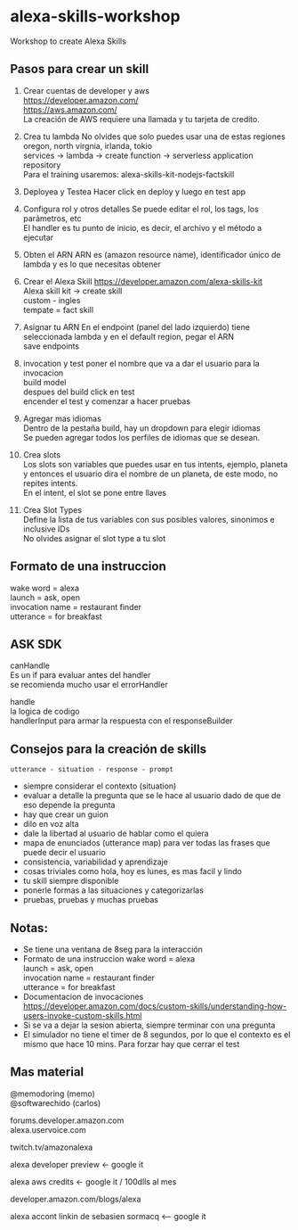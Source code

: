 # alexa-skills-workshop
Workshop to create Alexa Skills

## Pasos para crear un skill
1. Crear cuentas de developer y aws  
https://developer.amazon.com/  
https://aws.amazon.com/    
La creación de AWS requiere una llamada y tu tarjeta de credito.  

2. Crea tu lambda
No olvides que solo puedes usar una de estas regiones  
oregon, north virgnia, irlanda, tokio  
services -> lambda -> create function -> serverless application repository  
Para el training usaremos: alexa-skills-kit-nodejs-factskill  

3. Deployea y Testea
Hacer click en deploy y luego en test app  

4. Configura rol y otros detalles
Se puede editar el rol, los tags, los parámetros, etc  
El handler es tu punto de inicio, es decir, el archivo y el método a ejecutar  

5. Obten el ARN
ARN es (amazon resource name), identificador único de lambda y es lo que necesitas obtener  

6. Crear el Alexa Skill
https://developer.amazon.com/alexa-skills-kit  
Alexa skill kit -> create skill  
custom - ingles  
tempate = fact skill  

7. Asignar tu ARN
En el endpoint (panel del lado izquierdo) tiene seleccionada lambda y en el default region, pegar el ARN  
save endpoints

8. invocation y test
poner el nombre que va a dar el usuario para la invocacion  
build model  
despues del build click en test  
encender el test y comenzar a hacer pruebas

9. Agregar mas idiomas  
Dentro de la pestaña build, hay un dropdown para elegir idiomas  
Se pueden agregar todos los perfiles de idiomas que se desean.  

10. Crea slots  
Los slots son variables que puedes usar en tus intents, ejemplo, planeta y entonces el usuario dira el nombre de un planeta, de este modo, no repites intents.  
En el intent, el slot se pone entre llaves  

11. Crea Slot Types  
Define la lista de tus variables con sus posibles valores, sinonimos e inclusive IDs  
No olvides asignar el slot type a tu slot

## Formato de una instruccion
wake word = alexa  
launch = ask, open  
invocation name = restaurant finder  
utterance = for breakfast  

## ASK SDK

canHandle   
Es un if para evaluar antes del handler  
se recomienda mucho usar el errorHandler  

handle    
la logica de codigo  
handlerInput para armar la respuesta con el responseBuilder  

## Consejos para la creación de skills
`utterance - situation - response - prompt`

- siempre considerar el contexto (situation)
- evaluar a detalle la pregunta que se le hace al usuario dado de que de eso depende la pregunta
- hay que crear un guion
- dilo en voz alta
- dale la libertad al usuario de hablar como el quiera
- mapa de enunciados (utterance map) para ver todas las frases que puede decir el usuario
- consistencia, variabilidad y aprendizaje
- cosas triviales como hola, hoy es lunes, es mas facil y lindo
- tu skill siempre disponible
- ponerle formas a las situaciones y categorizarlas
- pruebas, pruebas y muchas pruebas

## Notas:  
- Se tiene una ventana de 8seg para la interacción  
- Formato de una instruccion
wake word = alexa  
launch = ask, open  
invocation name = restaurant finder  
utterance = for breakfast  
- Documentacion de invocaciones https://developer.amazon.com/docs/custom-skills/understanding-how-users-invoke-custom-skills.html
- Si se va a dejar la sesion abierta, siempre terminar con una pregunta
- El simulador no tiene el timer de 8 segundos, por lo que el contexto es el mismo que hace 10 mins. Para forzar hay que cerrar el test

## Mas material

@memodoring (memo)  
@softwarechido (carlos)  

forums.developer.amazon.com  
alexa.uservoice.com

twitch.tv/amazonalexa

alexa developer preview <- google it

alexa aws credits <- google it /  100dlls al mes

developer.amazon.com/blogs/alexa

alexa accont linkin de sebasien sormacq <-- google it
